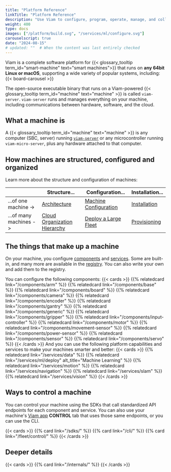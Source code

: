```yaml
---
title: "Platform Reference"
linkTitle: "Platform Reference"
description: "Use Viam to configure, program, operate, manage, and collect data from your smart machines."
weight: 400
type: docs
images: ["/platform/build.svg", "/services/ml/configure.svg"]
carouselscript: true
date: "2024-08-15"
# updated: ""  # When the content was last entirely checked
---
```


Viam is a complete software platform for {{< glossary_tooltip term_id="smart-machine" text="smart machines">}} that runs on **any 64bit Linux or macOS**, supporting a wide variety of popular systems, including:
{{< board-carousel >}}
<br>

The open-source executable binary that runs on a Viam-powered {{< glossary_tooltip term_id="machine" text="machine" >}} is called `viam-server`.
`viam-server` runs and manages everything on your machine, including communications between hardware, software, and the cloud.

## What a machine is

A {{< glossary_tooltip term_id="machine" text="machine" >}} is any computer (SBC, server) running [`viam-server`](/architecture/#viam-server-and-viam-micro-server) or any microcontroller running `viam-micro-server`, plus any hardware attached to that computer.

## How machines are structured, configured and organized

Learn more about the structure and configuration of machines:

<!-- prettier-ignore -->
|   | Structure... | Configuration... | Installation... |
| - | ------------ | ---------------- | --------------- |
| ...of one machine -> | [Architecture](/architecture/) | [Machine Configuration](/configure/) | [Installation](/installation/) |
| ...of many machines -> | [Cloud Organization Hierarchy](/cloud/) | [Deploy a Large Fleet](/fleet/) | [Provisioning](/fleet/provision/) |

## The things that make up a machine

On your machine, you configure [components](/components/) and [services](/services/).
Some are built-in, and many more are available in the [registry](/registry/).
You can also write your own and add them to the registry.

You can configure the following components:
{{< cards >}}
{{% relatedcard link="/components/arm" %}}
{{% relatedcard link="/components/base" %}}
{{% relatedcard link="/components/board" %}}
{{% relatedcard link="/components/camera" %}}
{{% relatedcard link="/components/encoder" %}}
{{% relatedcard link="/components/gantry" %}}
{{% relatedcard link="/components/generic" %}}
{{% relatedcard link="/components/gripper" %}}
{{% relatedcard link="/components/input-controller" %}}
{{% relatedcard link="/components/motor" %}}
{{% relatedcard link="/components/movement-sensor" %}}
{{% relatedcard link="/components/power-sensor" %}}
{{% relatedcard link="/components/sensor" %}}
{{% relatedcard link="/components/servo" %}}
{{< /cards >}}
And you can use the following platform capabilities and services to make your machines smarter and better:
{{< cards >}}
{{% relatedcard link="/services/data" %}}
{{% relatedcard link="/services/ml/deploy" alt_title="Machine Learning" %}}
{{% relatedcard link="/services/motion" %}}
{{% relatedcard link="/services/navigation" %}}
{{% relatedcard link="/services/slam" %}}
{{% relatedcard link="/services/vision" %}}
{{< /cards >}}

## Ways to control a machine

You can control your machine using the SDKs that call standardized API endpoints for each component and service.
You can also use your machine's [Viam app](https://app.viam.com) **CONTROL** tab that uses those same endpoints, or you can use the CLI.

{{< cards >}}
{{% card link="/sdks/" %}}
{{% card link="/cli/" %}}
{{% card link="/fleet/control/" %}}
{{< /cards >}}

## Deeper details

{{< cards >}}
{{% card link="/internals/" %}}
{{< /cards >}}
